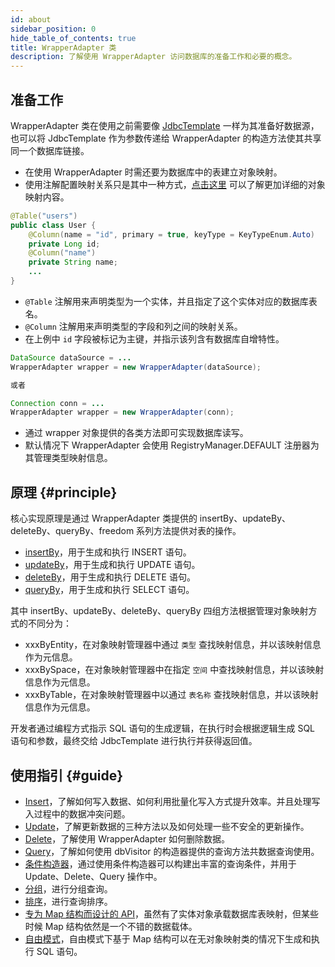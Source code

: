 ```yaml
---
id: about
sidebar_position: 0
hide_table_of_contents: true
title: WrapperAdapter 类
description: 了解使用 WrapperAdapter 访问数据库的准备工作和必要的概念。
---
```


## 准备工作

WrapperAdapter 类在使用之前需要像 [JdbcTemplate](../jdbc/about) 一样为其准备好数据源，也可以将 JdbcTemplate 作为参数传递给 WrapperAdapter 的构造方法使其共享同一个数据库链接。

- 在使用 WrapperAdapter 时需还要为数据库中的表建立对象映射。
- 使用注解配置映射关系只是其中一种方式，[点击这里](../mapping/about) 可以了解更加详细的对象映射内容。

```java title='1. 注解方式为 users 表创建对象映射'
@Table("users")
public class User {
    @Column(name = "id", primary = true, keyType = KeyTypeEnum.Auto)
    private Long id;
    @Column("name")
    private String name;
    ...
}
```

- `@Table` 注解用来声明类型为一个实体，并且指定了这个实体对应的数据库表名。
- `@Column` 注解用来声明类型的字段和列之间的映射关系。
- 在上例中 `id` 字段被标记为主键，并指示该列含有数据库自增特性。

```java title='2. 创建构造器'
DataSource dataSource = ...
WrapperAdapter wrapper = new WrapperAdapter(dataSource);

或者

Connection conn = ...
WrapperAdapter wrapper = new WrapperAdapter(conn);
```

- 通过 wrapper 对象提供的各类方法即可实现数据库读写。
- 默认情况下 WrapperAdapter 会使用 RegistryManager.DEFAULT 注册器为其管理类型映射信息。

## 原理 {#principle}

核心实现原理是通过 WrapperAdapter 类提供的 insertBy、updateBy、deleteBy、queryBy、freedom 系列方法提供对表的操作。

- [insertBy](./insert)，用于生成和执行 INSERT 语句。
- [updateBy](./update)，用于生成和执行 UPDATE 语句。
- [deleteBy](./delete)，用于生成和执行 DELETE 语句。
- [queryBy](./query)，用于生成和执行 SELECT 语句。

其中 insertBy、updateBy、deleteBy、queryBy 四组方法根据管理对象映射方式的不同分为：
- xxxByEntity，在对象映射管理器中通过 `类型` 查找映射信息，并以该映射信息作为元信息。
- xxxBySpace，在对象映射管理器中在指定 `空间` 中查找映射信息，并以该映射信息作为元信息。
- xxxByTable，在对象映射管理器中以通过 `表名称` 查找映射信息，并以该映射信息作为元信息。

开发者通过编程方式指示 SQL 语句的生成逻辑，在执行时会根据逻辑生成 SQL 语句和参数，最终交给 JdbcTemplate 进行执行并获得返回值。

## 使用指引 {#guide}

- [Insert](./insert)，了解如何写入数据、如何利用批量化写入方式提升效率。并且处理写入过程中的数据冲突问题。
- [Update](./update)，了解更新数据的三种方法以及如何处理一些不安全的更新操作。
- [Delete](./delete)，了解使用 WrapperAdapter 如何删除数据。
- [Query](./query)，了解如何使用 dbVisitor 的构造器提供的查询方法共数据查询使用。 
- [条件构造器](./where-builder)，通过使用条件构造器可以构建出丰富的查询条件，并用于 Update、Delete、Query 操作中。
- [分组](./groupby)，进行分组查询。
- [排序](./orderby)，进行查询排序。
- [专为 Map 结构而设计的 API](./for-map)，虽然有了实体对象承载数据库表映射，但某些时候 Map 结构依然是一个不错的数据载体。
- [自由模式](./freedom)，自由模式下基于 Map 结构可以在无对象映射类的情况下生成和执行 SQL 语句。
